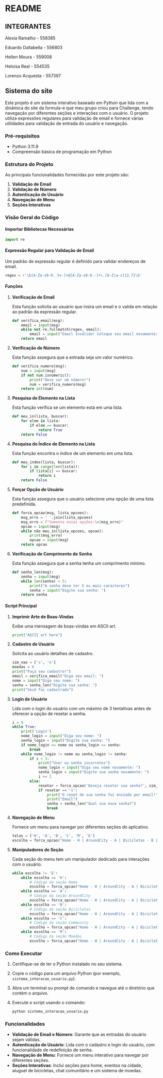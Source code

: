 # README

## INTEGRANTES
Alexia Ramalho - 558385

Eduardo Dallabella - 556803

Hellen Moura - 559008

Heloísa Real - 554535

Lorenzo Acquesta - 557397


## Sistema do site

Este projeto é um sistema interativo baseado em Python que lida com a dinâmica do site da formula-e que meu grupo criou para Challenge, tendo navegação por diferentes seções e interações com o usuário. O projeto utiliza expressões regulares para validação de email e fornece várias utilidades para validação de entrada do usuário e navegação.

### Pré-requisitos

- Python 3.11.9
- Compreensão básica de programação em Python

### Estrutura do Projeto

As principais funcionalidades fornecidas por este projeto são:

1. **Validação de Email**
2. **Validação de Número**
3. **Autenticação de Usuário**
4. **Navegação de Menu**
5. **Seções Interativas**

### Visão Geral do Código

#### Importar Bibliotecas Necessárias

```python
import re
```

#### Expressão Regular para Validação de Email

Um padrão de expressão regular é definido para validar endereços de email.

```python
regex = r'\b[A-Za-z0-9._%+-]+@[A-Za-z0-9.-]+\.[A-Z|a-z]{2,7}\b'
```

#### Funções

1. **Verificação de Email**

    Esta função solicita ao usuário que insira um email e o valida em relação ao padrão da expressão regular.

    ```python
    def verifica_email(msg):
        email = input(msg)
        while not re.fullmatch(regex, email):
            email = input("Email Inválido! Coloque seu email novamente: ")
        return email
    ```

2. **Verificação de Número**

    Esta função assegura que a entrada seja um valor numérico.

    ```python
    def verifica_numero(msg):
        num = input(msg)
        if not num.isnumeric():
            print("Deve ser um número!")
            num = verifica_numero(msg)
        return int(num)
    ```

3. **Pesquisa de Elemento na Lista**

    Esta função verifica se um elemento está em uma lista.

    ```python
    def meu_in(lista, buscar):
        for elem in lista:
            if elem == buscar:
                return True
        return False
    ```

4. **Pesquisa do Índice de Elemento na Lista**

    Esta função encontra o índice de um elemento em uma lista.

    ```python
    def meu_index(lista, buscar):
        for i in range(len(lista)):
            if lista[i] == buscar:
                return i
        return False
    ```

5. **Forçar Opção de Usuário**

    Esta função assegura que o usuário selecione uma opção de uma lista predefinida.

    ```python
    def forca_opcao(msg, lista_opcoes):
        msg_erro = ' '.join(lista_opcoes)
        msg_erro = f"Somente essas opções:\n{msg_erro}"
        opcao = input(msg)
        while não meu_in(lista_opcoes, opcao):
            print(msg_erro)
            opcao = input(msg)
        return opcao
    ```

6. **Verificação de Comprimento de Senha**

    Esta função assegura que a senha tenha um comprimento mínimo.

    ```python
    def senha_len(msg):
        senha = input(msg)
        while len(senha) < 5:
            print("A senha deve ter 5 ou mais caracteres")
            senha = input("Digite sua senha: ")
        return senha
    ```

#### Script Principal

1. **Imprimir Arte de Boas-Vindas**

    Exibe uma mensagem de boas-vindas em ASCII art.

    ```python
    print("ASCII art here")
    ```

2. **Cadastro de Usuário**

    Solicita ao usuário detalhes de cadastro.

    ```python
    sim_nao = ['s', 'n']
    moedas = 0
    print("Faça seu cadastro!")
    email = verifica_email("Diga seu email: ")
    nome = input("Diga seu nome: ")
    senha = senha_len("Digite sua senha: ")
    print("Você foi cadastrado")
    ```

3. **Login de Usuário**

    Lida com o login do usuário com um máximo de 3 tentativas antes de oferecer a opção de resetar a senha.

    ```python
    i = 0
    while True:
        print('Login')
        nome_login = input("Diga seu nome: ")
        senha_login = input("Digite sua senha: ")
        if nome_login == nome ou senha_login == senha:
            break
        while nome_login != nome ou senha_login != senha:
            if i < 3:
                print("User ou senha incorretos")
                nome_login = input("Diga seu nome novamente: ")
                senha_login = input("Digite sua senha novamente: ")
                i += 1
            else:
                resetar = forca_opcao('Deseja resetar sua senha?', sim_nao)
                if resetar == 's':
                    print('O reset de sua senha foi enviado por email!')
                    print("Email")
                    senha = senha_len("Qual sua nova senha?")
                    break
    ```

4. **Navegação de Menu**

    Fornece um menu para navegar por diferentes seções do aplicativo.

    ```python
    telas = ['H', 'A', 'B', 'C', 'M', 'E']
    escolha = forca_opcao("Home - H | AroundCity - A | Bicicletas - B | Community - C | Moedas - M | Encerrar sessão - E: ", telas)
    ```

5. **Manipuladores de Seção**

    Cada seção do menu tem um manipulador dedicado para interações com o usuário.

    ```python
    while escolha != 'E':
        while escolha == 'H':
            # Código da seção Home
            escolha = forca_opcao("Home - H | AroundCity - A | Bicicletas - B | Community - C | Moedas - M | Encerrar sessão - E: ", telas)
        while escolha == 'A':
            # Código da seção AroundCity
            escolha = forca_opcao("Home - H | AroundCity - A | Bicicletas - B | Community - C | Moedas - M | Encerrar sessão - E: ", telas)
        while escolha == 'B':
            # Código da seção Bicicletas
            escolha = forca_opcao("Home - H | AroundCity - A | Bicicletas - B | Community - C | Moedas - M | Encerrar sessão - E: ", telas)
        while escolha == 'C':
            # Código da seção Community
            escolha = forca_opcao("Home - H | AroundCity - A | Bicicletas - B | Community - C | Moedas - M | Encerrar sessão - E: ", telas)
        while escolha == 'M':
            # Código da seção Moedas
            escolha = forca_opcao("Home - H | AroundCity - A | Bicicletas - B | Community - C | Moedas - M | Encerrar sessão - E: ", telas)
    ```

### Como Executar

1. Certifique-se de ter o Python instalado no seu sistema.
2. Copie o código para um arquivo Python (por exemplo, `sistema_interacao_usuario.py`).
3. Abra um terminal ou prompt de comando e navegue até o diretório que contém o arquivo.
4. Execute o script usando o comando:

    ```sh
    python sistema_interacao_usuario.py
    ```

### Funcionalidades

- **Validação de Email e Número**: Garante que as entradas do usuário sejam válidas.
- **Autenticação de Usuário**: Lida com o cadastro e login do usuário, com funcionalidade de redefinição de senha.
- **Navegação de Menu**: Fornece um menu interativo para navegar por diferentes seções.
- **Seções Interativas**: Inclui seções para home, eventos na cidade, aluguel de bicicletas, chat comunitário e um sistema de moedas.
